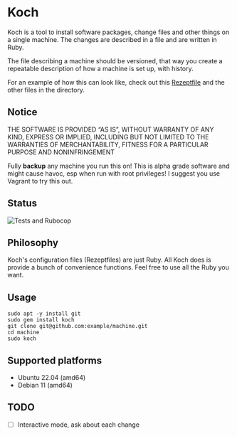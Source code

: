 # Koch

Koch is a tool to install software packages, change files and other things
on a single machine. The changes are described in a file and are written in Ruby.

The file describing a machine should be versioned, that way you create a repeatable
description of how a machine is set up, with history.

For an example of how this can look like, check out this [Rezeptfile](example/Rezeptfile)
and the other files in the directory.

## Notice

THE SOFTWARE IS PROVIDED “AS IS”, WITHOUT WARRANTY OF ANY KIND, EXPRESS OR
IMPLIED, INCLUDING BUT NOT LIMITED TO THE WARRANTIES OF MERCHANTABILITY, FITNESS
FOR A PARTICULAR PURPOSE AND NONINFRINGEMENT

Fully **backup** any machine you run this on! This is alpha grade software and
might cause havoc, esp when run with root privileges!
I suggest you use Vagrant to try this out.

## Status

![Tests and Rubocop](https://github.com/marius/koch/actions/workflows/rubocop.yml/badge.svg)

## Philosophy

Koch's configuration files (Rezeptfiles) are just Ruby. All Koch does is provide
a bunch of convenience functions. Feel free to use all the Ruby you want.

## Usage

```
sudo apt -y install git
sudo gem install koch
git clone git@github.com:example/machine.git
cd machine
sudo koch
```

## Supported platforms

  - Ubuntu 22.04 (amd64)
  - Debian 11 (amd64)

## TODO

  - [ ] Interactive mode, ask about each change
